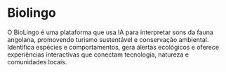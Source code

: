 # Biolingo
O BioLingo é uma plataforma que usa IA para interpretar sons da fauna angolana, promovendo turismo sustentável e conservação ambiental. Identifica espécies e comportamentos, gera alertas ecológicos e oferece experiências interactivas que conectam tecnologia, natureza e comunidades locais.
